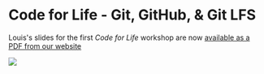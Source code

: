 # Code for Life - Git, GitHub, & Git LFS

Louis's slides for the first _Code for Life_ workshop are now [available as a PDF from our website](http://uombio.info/docs/cfl1-git-workshop.pdf)

![](https://github.com/UoMBioinfoSoc/UoMBioinfoSoc.github.io/raw/master/assets/images/storage/cfl/1/banner.png)
